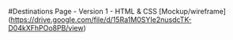 #Destinations Page - Version 1 - HTML & CSS
[Mockup/wireframe] (https://drive.google.com/file/d/15Ra1M0SYIe2nusdcTK-D04kXFhPOo8PB/view)
